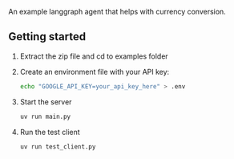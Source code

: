 An example langgraph agent that helps with currency conversion.

## Getting started

1. Extract the zip file and cd to examples folder

2. Create an environment file with your API key:
   ```bash
   echo "GOOGLE_API_KEY=your_api_key_here" > .env
   ```

3. Start the server
    ```bash
    uv run main.py
    ```

4. Run the test client
    ```bash
    uv run test_client.py
    ```